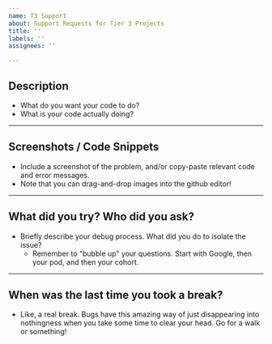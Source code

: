 ```yaml
---
name: T3 Support
about: Support Requests for Tier 3 Projects
title: ''
labels: ''
assignees: ''

---
```


## Description

* What do you want your code to do?
* What is your code actually doing?

---

## Screenshots / Code Snippets

* Include a screenshot of the problem, and/or copy-paste relevant code and error messages.
* Note that you can drag-and-drop images into the github editor!

---

## What did you try? Who did you ask?

* Briefly describe your debug process. What did you do to isolate the issue?
    * Remember to "bubble up" your questions. Start with Google, then your pod, and then your cohort.  

---

## When was the last time you took a break?

* Like, a real break. Bugs have this amazing way of just disappearing into nothingness when you take some time to clear your head. Go for a walk or something!

